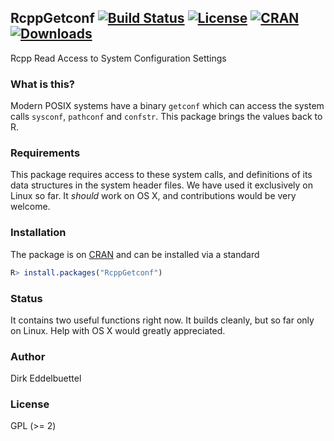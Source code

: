 ## RcppGetconf [![Build Status](https://travis-ci.org/eddelbuettel/rcppgetconf.svg)](https://travis-ci.org/eddelbuettel/rcppgetconf) [![License](http://img.shields.io/badge/license-GPL%20%28%3E=%202%29-brightgreen.svg?style=flat)](http://www.gnu.org/licenses/gpl-2.0.html) [![CRAN](http://www.r-pkg.org/badges/version/RcppGetconf)](http://cran.r-project.org/package=RcppGetconf) [![Downloads](http://cranlogs.r-pkg.org/badges/RcppGetconf?color=brightgreen)](http://www.r-pkg.org/pkg/RcppGetconf)

Rcpp Read Access to System Configuration Settings

### What is this?

Modern POSIX systems have a binary `getconf` which can access the system
calls `sysconf`, `pathconf` and `confstr`.  This package brings the
values back to R.

### Requirements

This package requires access to these system calls, and definitions of
its data structures in the system header files.  We have used it
exclusively on Linux so far.  It _should_ work on OS X, and contributions
would be very welcome.

### Installation

The package is on [CRAN](http://cran.r-project.org) and can be installed via
a standard

```r
R> install.packages("RcppGetconf")
```

### Status

It contains two useful functions right now.
It builds cleanly, but so far only on Linux. Help with OS X would greatly
appreciated.

### Author

Dirk Eddelbuettel

### License

GPL (>= 2)
